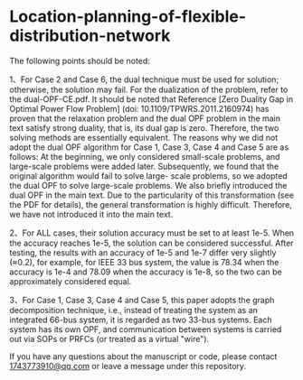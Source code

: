 # Location-planning-of-flexible-distribution-network

The following points should be noted:

  1、For Case 2 and Case 6, the dual technique must be used for solution; otherwise, the solution may fail. For the dualization of the problem, refer to the dual-OPF-CE.pdf. It 
  should be noted that Reference [Zero Duality Gap in Optimal Power Flow Problem] (doi: 10.1109/TPWRS.2011.2160974) has proven that the relaxation problem and the dual OPF problem in 
  the main text satisfy strong duality, that is, its dual gap is zero. Therefore, the two solving methods are essentially equivalent. The reasons why we did not adopt the dual OPF algorithm for Case 1, Case 3, Case 4 and Case 5 are as follows: 
  At the beginning, we only considered small-scale problems, and large-scale problems were added later. Subsequently, we found that the original algorithm would fail to solve large-
  scale problems, so we adopted the dual OPF to solve large-scale problems. We also briefly introduced the dual OPF in the main text. Due to the particularity of this transformation (see the PDF for details), the general transformation is highly difficult. Therefore, we have not introduced it into the main text.

  2、For ALL cases, their solution accuracy must be set to at least 1e-5. When the accuracy reaches 1e-5, the solution can be considered successful. After testing, the results with an accuracy of 1e-5 and 1e-7 differ very slightly (≈0.2), for example, for IEEE 33 bus system, the value is 78.34 when the accuracy is 1e-4 and 78.09 when the accuracy is 1e-8, so the two can be approximately considered equal.

  3、For Case 1, Case 3, Case 4 and Case 5, this paper adopts the graph decomposition technique, i.e., instead of treating the system as an integrated 66-bus system, it is regarded 
as two 33-bus systems. Each system has its own OPF, and communication between systems is carried out via SOPs or PRFCs (or treated as a virtual "wire").

If you have any questions about the manuscript or code, please contact 1743773910@qq.com or leave a message under this repository.

  
